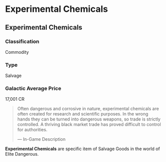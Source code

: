 # Experimental Chemicals
## Experimental Chemicals

### Classification

Commodity

### Type

Salvage

### Galactic Average Price

17,001 CR

> 
> 
> Often dangerous and corrosive in nature, experimental chemicals are often created for research and scientific purposes. In the wrong hands they can be turned into dangerous weapons, so trade is strictly controlled. A thriving black market trade has proved difficult to control for authorities.
> 
> 
> — In-Game Description
> 

**Experimental Chemicals** are specific item of Salvage Goods in the world of Elite Dangerous.